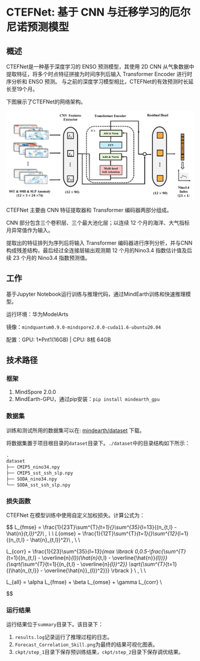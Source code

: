 # CTEFNet: 基于 CNN 与迁移学习的厄尔尼诺预测模型

## 概述

CTEFNet是一种基于深度学习的 ENSO 预测模型，其使用 2D CNN 从气象数据中提取特征，将多个时点特征拼接为时间序列后输入 Transformer Encoder 进行时序分析和 ENSO 预测。
与之前的深度学习模型相比，CTEFNet的有效预测时长延长至19个月。

下图展示了CTEFNet的网络架构。

![ctefnet](images/CTEFNet.png)

CTEFNet 主要由 CNN 特征提取器和 Transformer 编码器两部分组成。

CNN 部分包含三个卷积层、三个最大池化层；以连续 12 个月的海洋、大气指标月异常值作为输入。

提取出的特征排列为序列后将输入 Transformer 编码器进行序列分析，并与CNN构成残差结构，最后经过全连接层输出观测期 12 个月的Nino3.4 指数估计值及后续 23 个月的 Nino3.4 指数预测值。

## 工作

基于Jupyter Notebook运行训练与推理代码，通过MindEarth训练和快速推理模型。  

运行环境：华为ModelArts

镜像：`mindquantum0.9.0-mindspore2.0.0-cuda11.6-ubuntu20.04`  

配置：GPU: 1*Pnt1(16GB) | CPU: 8核 64GB  

## 技术路径

### 框架

1. MindSpore 2.0.0
2. MindEarth-GPU，通过pip安装：`pip install mindearth_gpu`

### 数据集

训练和测试所用的数据集可以在: [mindearth/dataset](https://download-mindspore.osinfra.cn/mindscience/mindearth/dataset/enso_dataset.zip) 下载。

将数据集置于项目根目录的`dataset`目录下。`./dataset`中的目录结构如下所示：

```
.
dataset
├── CMIP5_nino34.npy
├── CMIP5_sst_ssh_slp.npy
├── SODA_nino34.npy
└── SODA_sst_ssh_slp.npy
```

### 损失函数

CTEFNet 在模型训练中使用自定义加权损失。计算公式为：

$$
L_{fmse} = \frac{1}{23T}\sum^{T}_{t=1}{}\sum^{35}_{l=13}{(n_{t,l} - \hat{n}_{t,l})^2}\ , \\ \\
L_{omse} = \frac{1}{12T}\sum^{T}_{t=1}{}\sum^{12}_{l=1}{(n_{t,l} - \hat{n}_{t,l})^2}\ , \\ \\

L_{corr} = \frac{1}{23}\sum^{35}_{l=13}{max \lbrack 0,0.5-\frac{\sum^{T}_{t=1}{(n_{t,l} - \overline{n}_{l})(\hat{n}_{t,l} - \overline{\hat{n}}_{l})}}{\sqrt{\sum^{T}_{t=1}{(n_{t,l} - \overline{n}_{l})^2}} \sqrt{\sum^{T}_{t=1}{(\hat{n_{t,l}} - \overline{\hat{n}}_{l})^2}}} \rbrack } \ ,  \\ \\

L_{all} = \alpha L_{fmse} + \beta L_{omse} + \gamma L_{corr} \\

$$

### 运行结果

运行结果位于`summary`目录下。该目录下：

1. `results.log`记录运行了推理过程的日志。
2. `Forecast_Correlation_Skill.png`为最终的结果可视化图表。
3. `ckpt/step_1`目录下保存预训练结果，`ckpt/step_2`目录下保存调优结果。

